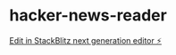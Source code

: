 # hacker-news-reader

[Edit in StackBlitz next generation editor ⚡️](https://stackblitz.com/~/github.com/jroakes/hacker-news-reader)